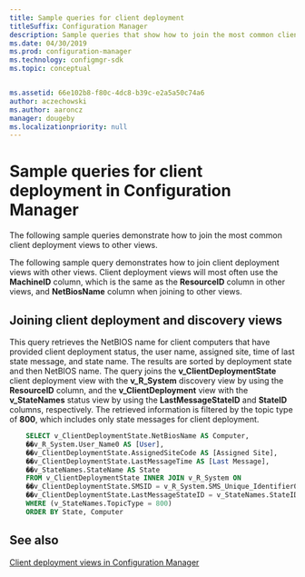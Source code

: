 ```yaml
---
title: Sample queries for client deployment
titleSuffix: Configuration Manager
description: Sample queries that show how to join the most common client deployment views to other views.
ms.date: 04/30/2019
ms.prod: configuration-manager
ms.technology: configmgr-sdk
ms.topic: conceptual


ms.assetid: 66e102b8-f80c-4dc8-b39c-e2a5a50c74a6
author: aczechowski
ms.author: aaroncz
manager: dougeby
ms.localizationpriority: null
---
```


# Sample queries for client deployment in Configuration Manager

The following sample queries demonstrate how to join the most common client deployment views to other views.

The following sample query demonstrates how to join client deployment views with other views. Client deployment views will most often use the **MachineID** column, which is the same as the **ResourceID** column in other views, and **NetBiosName** column when joining to other views.

## Joining client deployment and discovery views

This query retrieves the NetBIOS name for client computers that have provided client deployment status, the user name, assigned site, time of last state message, and state name. The results are sorted by deployment state and then NetBIOS name. The query joins the **v_ClientDeploymentState** client deployment view with the **v_R_System** discovery view by using the **ResourceID** column, and the **v_ClientDeployment** view with the **v_StateNames** status view by using the **LastMessageStateID** and **StateID** columns, respectively. The retrieved information is filtered by the topic type of **800**, which includes only state messages for client deployment.

```sql
    SELECT v_ClientDeploymentState.NetBiosName AS Computer, 
    ��v_R_System.User_Name0 AS [User], 
    ��v_ClientDeploymentState.AssignedSiteCode AS [Assigned Site], 
    ��v_ClientDeploymentState.LastMessageTime AS [Last Message], 
    ��v_StateNames.StateName AS State 
    FROM v_ClientDeploymentState INNER JOIN v_R_System ON 
    ��v_ClientDeploymentState.SMSID = v_R_System.SMS_Unique_Identifier0 INNER JOIN v_StateNames ON 
    ��v_ClientDeploymentState.LastMessageStateID = v_StateNames.StateID 
    WHERE (v_StateNames.TopicType = 800) 
    ORDER BY State, Computer 
```

## See also

[Client deployment views in Configuration Manager](client-deployment-views-configuration-manager.md)

